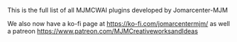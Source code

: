 This is the full list of all MJMCWAI plugins developed by Jomarcenter-MJM

We also now have a ko-fi page at https://ko-fi.com/jomarcentermjm/ as well a patreon https://www.patreon.com/MJMCreativeworksandIdeas
